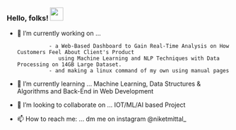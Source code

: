 ### Hello, folks! <img src="https://raw.githubusercontent.com/MartinHeinz/MartinHeinz/master/wave.gif" width="30px">

<!--
**niketmittal/niketmittal** is a ✨ _special_ ✨ repository because its `README.md` (this file) appears on your GitHub profile. -->

- 🔭 I’m currently working on ... 

                - a Web-Based Dashboard to Gain Real-Time Analysis on How Customers Feel About Client's Product 
                   using Machine Learning and NLP Techniques with Data Processing on 14GB Large Dataset.
                - and making a linux command of my own using manual pages
- 🌱 I’m currently learning ... Machine Learning, Data Structures & Algorithms and Back-End in Web Development
- 👯 I’m looking to collaborate on ... IOT/ML/AI based Project
- 📫 How to reach me: ... dm me on instagram @niketmittal_

